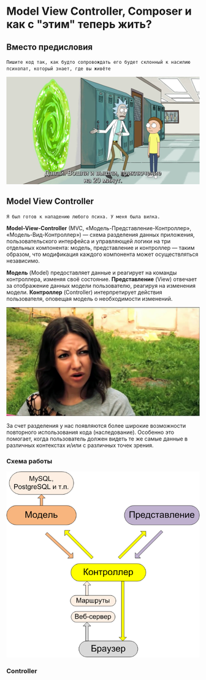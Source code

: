 # Model View Controller, Composer и как с "этим" теперь жить?

## Вместо предисловия
`Пишите код так, как будто сопровождать его будет склонный к насилию психопат, который знает, где вы живёте`


![Rick and Morty](images/zagruzheno.png)

## Model View Controller

`Я был готов к нападению любого психа. У меня была вилка.`

**Model-View-Controller** (MVC, «Модель-Представление-Контроллер», «Модель-Вид-Контроллер») — схема разделения данных приложения, 
пользовательского интерфейса и управляющей логики на три отдельных компонента: 
модель, представление и контроллер — таким образом, 
что модификация каждого компонента может осуществляться независимо.

**Модель** (Model) предоставляет данные и реагирует на команды контроллера, изменяя своё состояние.
**Представление** (View) отвечает за отображение данных модели пользователю, реагируя на изменения модели.
**Контроллер** (Controller) интерпретирует действия пользователя, оповещая модель о необходимости изменений.

![chego](images/maxresdefault.jpg)

За счет разделения у нас появляются более широкие возможности повторного использования кода (наследование). Особенно это помогает, когда пользователь должен видеть те же самые данные в различных контекстах и/или с различных точек зрения.

### Схема работы

![mvc-01](images/MVC_Scheme_ru.png)

### Controller